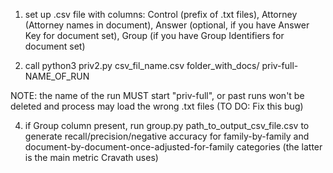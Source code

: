 1) set up .csv file with columns: Control (prefix of .txt files), Attorney (Attorney names in document), Answer (optional, if you have Answer Key for document set), Group (if you have Group Identifiers for document set)

2) call python3 priv2.py csv_fil_name.csv folder_with_docs/ priv-full-NAME_OF_RUN

  NOTE: the name of the run MUST start "priv-full", or past runs won't be deleted and process may load the wrong .txt files (TO DO: Fix this bug)

4) if Group column present, run group.py path_to_output_csv_file.csv to generate recall/precision/negative accuracy for family-by-family and document-by-document-once-adjusted-for-family categories (the latter is the main metric Cravath uses)
